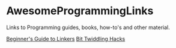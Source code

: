 # AwesomeProgrammingLinks
Links to Programming guides, books, how-to's and other material.

[Beginner's Guide to Linkers](https://www.lurklurk.org/linkers/linkers.html)
[Bit Twiddling Hacks](https://graphics.stanford.edu/~seander/bithacks.html)
